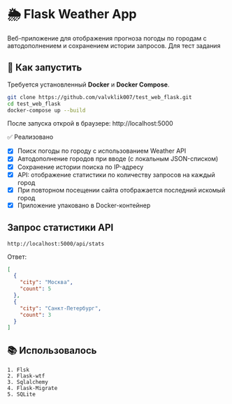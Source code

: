 # 🌦 Flask Weather App

Веб-приложение для отображения прогноза погоды по городам с автодополнением и сохранением истории запросов. Для тест задания

## 🚀 Как запустить

Требуется установленный **Docker** и **Docker Compose**.

```bash
git clone https://github.com/valvklik007/test_web_flask.git
cd test_web_flask
docker-compose up --build
```
После запуска открой в браузере: http://localhost:5000

✅ Реализовано

- [x] Поиск погоды по городу с использованием Weather API
- [x] Автодополнение городов при вводе (с локальным JSON-списком)
- [x] Сохранение истории поиска по IP-адресу
- [x] API: отображение статистики по количеству запросов на каждый город
- [x] При повторном посещении сайта отображается последний искомый город
- [x] Приложение упаковано в Docker-контейнер

## Запрос статистики API
```
http://localhost:5000/api/stats
```
Ответ:
```json
[
  {
    "city": "Москва",
    "count": 5
  },
  {
    "city": "Санкт-Петербург",
    "count": 3
  }
]
```

## 📚 Использовалось
```
1. Flsk
2. Flask-wtf
3. Sqlalchemy
4. Flask-Migrate
5. SQLite
```
